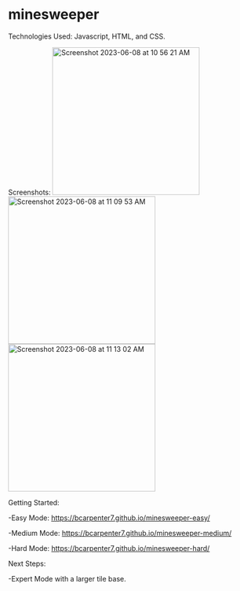 # minesweeper

<Minesweeper Clone>

Technologies Used: Javascript, HTML, and CSS.


Screenshots: 
<img width="300" alt="Screenshot 2023-06-08 at 10 56 21 AM" src="https://github.com/bcarpenter7/minesweeper-easy/assets/126187218/4eccd5d1-e33c-439a-a2fb-35632e41a077">
<img width="300" alt="Screenshot 2023-06-08 at 11 09 53 AM" src="https://github.com/bcarpenter7/minesweeper-easy/assets/126187218/f03d75b9-e938-4647-9fa1-0223ef8be6c1">
<img width="300" alt="Screenshot 2023-06-08 at 11 13 02 AM" src="https://github.com/bcarpenter7/minesweeper-easy/assets/126187218/0bbd9a43-a4cc-4b89-b3e3-e6378321e0cb">

Getting Started: 

-Easy Mode: https://bcarpenter7.github.io/minesweeper-easy/ 
  
-Medium Mode: https://bcarpenter7.github.io/minesweeper-medium/
  
-Hard Mode: https://bcarpenter7.github.io/minesweeper-hard/

Next Steps: 

-Expert Mode with a larger tile base.
